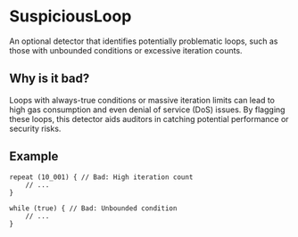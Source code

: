 # SuspiciousLoop
An optional detector that identifies potentially problematic loops, such as those
with unbounded conditions or excessive iteration counts.

## Why is it bad?
Loops with always-true conditions or massive iteration limits can lead to high
gas consumption and even denial of service (DoS) issues. By flagging these loops,
this detector aids auditors in catching potential performance or security risks.

## Example
```tact
repeat (10_001) { // Bad: High iteration count
    // ...
}

while (true) { // Bad: Unbounded condition
    // ...
}
```
